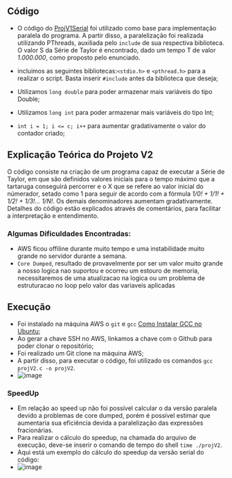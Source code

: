 ## Código
- O código do [ProjV1Serial](https://github.com/claudia1402/LabComputacaoParalela-GrupoJujutsuCodigo/tree/main/ProjV1Serial) foi utilizado como base para implementação paralela do programa. A partir disso, a paralelização foi realizada utilizando PThreads, auxiliada pelo `include` de sua respectiva biblioteca. O valor S da Série de Taylor é encontrado, dado um tempo T de valor _1.000.000_, como proposto pelo enunciado. 

- incluimos as seguintes bibliotecas:`<stdio.h>` e `<pthread.h>` para a realizar o script. Basta inserir `#include` antes da biblioteca que deseja;
- Utilizamos `long double` para poder armazenar mais variáveis do tipo Double; 
- Utilizamos `long int` para poder armazenar mais variáveis do tipo Int;
- `int i = 1; i <= c; i++` para aumentar gradativamente o valor do contador criado;

## Explicação Teórica do Projeto V2
O código consiste na criação de um programa capaz de executar a Série de Taylor, em que são definidos valores iniciais para o tempo máximo que a tartaruga conseguirá percorrer e o X que se refere ao valor inicial do númerador, setado como 1 para seguir de acordo com a fórmula _1/0! + 1/1! + 1/2! + 1/3!... 1/N!_. Os demais denominadores aumentam gradativamente. Detalhes do código estão explicados através de comentários, para facilitar a interpretação e entendimento.

### Algumas Dificuldades Encontradas:

- AWS ficou offiline durante muito tempo e uma instabilidade muito grande no servidor durante a semana.
- `Core Dumped`, resultado de provavelmente por ser um valor muito grande a nosso logica nao suportou e ocorreu um estouro de memoria, necessitaremos de uma atualizacao na logica 
ou um problema de estruturacao no loop pelo valor das variaveis aplicadas 

## Execução
- Foi instalado na máquina AWS o `git` e `gcc` [Como Instalar GCC no Ubuntu](https://linuxize.com/post/how-to-install-gcc-compiler-on-ubuntu-18-04/);
- Ao gerar a chave SSH no AWS, linkamos a chave com o Github para poder clonar o repositório;
- Foi realizado um Git clone na máquina AWS;
- A partir disso, para executar o código, foi utilizado os comandos `gcc projV2.c -o projV2`.
- ![image](https://user-images.githubusercontent.com/80297158/196845239-f89f9cae-dcdd-4703-a270-6c1839d908aa.png)

### SpeedUp
- Em relação ao speed up não foi possível calcular o da versão paralela devido a problemas de core dumped, porém é possível estimar que aumentaria sua eficiência devida a paralelização das expressões fracionárias.
- Para realizar o cálculo do speedup, na chamada do arquivo de execução, deve-se inserir o comando de tempo do shell `time ./projV2`.
- Aqui está um exemplo do cálculo do speedup da versão serial do código:
- ![image](https://user-images.githubusercontent.com/80297158/196845408-a5b04a10-81c8-404f-9dcf-907fae6a02cd.png)
